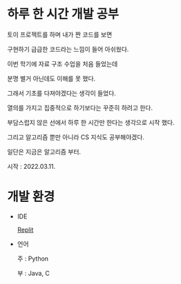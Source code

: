 # 하루 한 시간 개발 공부

토이 프로젝트를 하며 내가 짠 코드를 보면

구현하기 급급한 코드라는 느낌이 들어 아쉬웠다.

이번 학기에 자료 구조 수업을 처음 들었는데

분명 별거 아닌데도 이해를 못 했다.

그래서 기초를 다져야겠다는 생각이 들었다.

열의를 가지고 집중적으로 하기보다는 꾸준히 하려고 한다.

부담스럽지 않은 선에서 하루 한 시간만 한다는 생각으로 시작 했다.

그리고 알고리즘 뿐만 아니라 CS 지식도 공부해야겠다.

일단은 지금은 알고리즘 부터.

시작 : 2022.03.11.

# 개발 환경

* IDE

  [Replit](https://replit.com/@hyeonj1120/ikote#main.py)


* 언어

  주 : Python

  부 : Java, C
